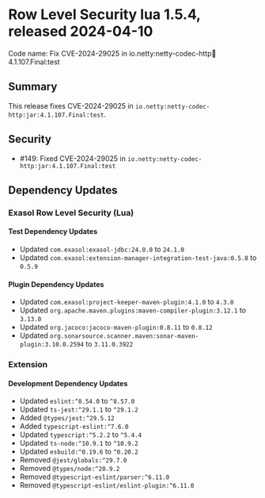 # Row Level Security lua 1.5.4, released 2024-04-10

Code name: Fix CVE-2024-29025 in io.netty:netty-codec-http:jar:4.1.107.Final:test

## Summary

This release fixes CVE-2024-29025 in `io.netty:netty-codec-http:jar:4.1.107.Final:test`.

## Security

* #149: Fixed CVE-2024-29025 in `io.netty:netty-codec-http:jar:4.1.107.Final:test`

## Dependency Updates

### Exasol Row Level Security (Lua)

#### Test Dependency Updates

* Updated `com.exasol:exasol-jdbc:24.0.0` to `24.1.0`
* Updated `com.exasol:extension-manager-integration-test-java:0.5.8` to `0.5.9`

#### Plugin Dependency Updates

* Updated `com.exasol:project-keeper-maven-plugin:4.1.0` to `4.3.0`
* Updated `org.apache.maven.plugins:maven-compiler-plugin:3.12.1` to `3.13.0`
* Updated `org.jacoco:jacoco-maven-plugin:0.8.11` to `0.8.12`
* Updated `org.sonarsource.scanner.maven:sonar-maven-plugin:3.10.0.2594` to `3.11.0.3922`

### Extension

#### Development Dependency Updates

* Updated `eslint:^8.54.0` to `^8.57.0`
* Updated `ts-jest:^29.1.1` to `^29.1.2`
* Added `@types/jest:^29.5.12`
* Added `typescript-eslint:^7.6.0`
* Updated `typescript:^5.2.2` to `^5.4.4`
* Updated `ts-node:^10.9.1` to `^10.9.2`
* Updated `esbuild:^0.19.6` to `^0.20.2`
* Removed `@jest/globals:^29.7.0`
* Removed `@types/node:^20.9.2`
* Removed `@typescript-eslint/parser:^6.11.0`
* Removed `@typescript-eslint/eslint-plugin:^6.11.0`

